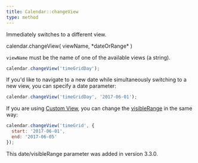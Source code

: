 ```yaml
---
title: Calendar::changeView
type: method
---
```


Immediately switches to a different view.

<div class='spec' markdown='1'>
calendar.changeView( viewName, *dateOrRange* )
</div>

`viewName` must be the name of one of the available views (a string).

```js
calendar.changeView('timeGridDay');
```

If you'd like to navigate to a new date while simultaneously switching to a new view, you can specify a date parameter:

```js
calendar.changeView('timeGridDay', '2017-06-01');
```

If you are using [Custom View](custom-view-with-settings), you can change the [visibleRange](visibleRange) in the same way:

```js
calendar.changeView('timeGrid', {
  start: '2017-06-01',
  end: '2017-06-05'
});
```

This date/visibleRange parameter was added in version 3.3.0.
